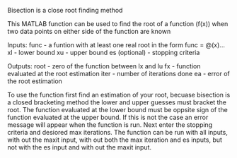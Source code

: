 Bisection is a close root finding method

This MATLAB function can be used to find the root of a function (f(x)) when two data points on either side of the function are known


Inputs:
func - a funtion with at least one real root in the form func = @(x)...
xl - lower bound
xu - upper bound
es (optional) - stopping criteria

Outputs:
root - zero of the function between lx and lu
fx - function evaluated at the root estimation
iter - number of iterations done
ea - error of the root estimation

To use the function first find an estimation of your root, becuase bisection is a closed bracketing method the lower and upper guesses must bracket the root. The function evaluated at the lower bound must be oppsite sign of the function evaluated at the upper bound. If this is not the case an error message will appear when the function is run. Next enter the stopping criteria and desiored max iterations. The function can be run with all inputs, with out the maxit input, with out both the max iteration and es inputs, but not with the es input and with out the maxit input.
